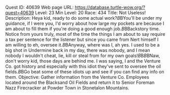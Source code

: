 Quest ID: 40639
Web page URL: https://database.turtle-wow.org/?quest=40639
Level: 23
Min Level: 20
Race: 434
Title: Not Useless!
Description: Heya kid, ready to do some actual work?$B$BYou'll be under my guidance, if I were you, I'd worry about how large my pockets are because I am about to fill them if you're doing a good enough job.$B$BBackstory time. Notice from yours truly, most of the time the things I am about to say require a tax per sentence for the listener but since you came from Nert himself I am willing to eh, oversee it.$B$BAnyway, where was I, ah yes. I used to be a big shot in Undermine back in my day, there was nobody, and I mean nobody I wouldn't cheat, lie, kill or steal from for my own goals!$B$B<Nash rubs his hands and giggles quietly to himself as your skin begins to crawl.>$B$BNaw, don't worry kid, those days are behind me. I was saying, I and the Venture Co. got history and especially with this idiot they've sent to oversee the oil fields.$B$BGo beat some of these idiots up and see if you can find any info on them.
Objective: Gather information from the Venture Co. Employees located around the Blacksand Oil Fields and return it to Senior Foreman Nazz Firecracker at Powder Town in Stonetalon Mountains.
